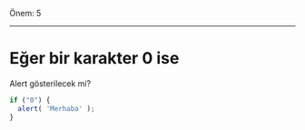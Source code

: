 Önem: 5

---

# Eğer bir karakter 0 ise

Alert gösterilecek mi?

```js
if ("0") {
  alert( 'Merhaba' );
}
```

